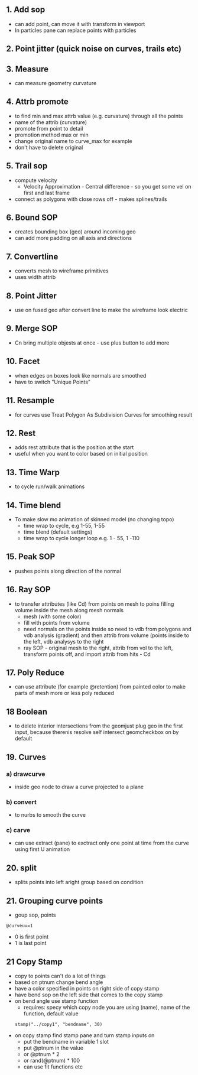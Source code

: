 ## 1. Add sop 
- can add point, can move it with transform in viewport
- In particles pane can replace points with particles
## 2. Point jitter (quick noise on curves, trails etc)
## 3. Measure 
- can measure geometry curvature
## 4. Attrb promote
- to find min and max attrb value (e.g. curvature) through all the points
- name of the attrib (curvature)
- promote from point to detail
- promotion method max or min
- change original name to curve_max for example
- don't have to delete original
## 5. Trail sop
- compute velocity
  - Velocity Approximation - Central difference - so you get some vel on first and last frame
- connect as polygons with close rows off - makes splines/trails
## 6. Bound SOP
- creates bounding box (geo) around incoming geo
- can add more padding on all axis and directions
## 7. Convertline
- converts mesh to wireframe primitives
- uses width attrib
## 8. Point Jitter
- use on fused geo after convert line to make the wireframe look electric
## 9. Merge SOP
- Cn bring multiple objests at once - use plus button to add more
## 10. Facet
- when edges on boxes look like normals are smoothed
- have to switch "Unique Points"
## 11. Resample
- for curves use Treat Polygon As Subdivision Curves for smoothing result
## 12. Rest
- adds rest attribute that is the position at the start
- useful when you want to color based on initial position
## 13. Time Warp 
- to cycle run/walk animations
## 14. Time blend
- To make slow mo animation of skinned model (no changing topo)
  - time wrap to cycle, e.g 1-55, 1-55
  - time blend (default settings)
  - time wrap to cycle longer loop e.g. 1 - 55, 1 -110
## 15. Peak SOP
- pushes points along direction of the normal
## 16. Ray SOP
- to transfer attributes (like Cd) from points on mesh to poins filling volume inside the mesh along mesh normals
  - mesh (with some color)
  - fill with points from volume
  - need normals on the points inside so need to vdb from polygons and vdb analysis (gradient) and then attrib from volume (points inside to the left, vdb analysys to the right
  - ray SOP - original mesh to the right, attrib from vol to the left, transform points off, and import attrib from hits - Cd
## 17. Poly Reduce
- can use attribute (for example @retention) from painted color to make parts of mesh more or less poly reduced
## 18 Boolean
- to delete interior intersections from the geomjust plug geo in the first input, because therenis resolve self intersect geomcheckbox on by default
## 19. Curves
### a) drawcurve
- inside geo node to draw a curve projected to a plane
### b) convert
- to nurbs to smooth the curve
### c) carve
- can use extract (pane) to exctract only one point at time from the curve using first U animation
## 20. split
- splits points into left aright group based on condition
## 21. Grouping curve points
- goup sop, points
```
@curveuv=1
```
- 0  is first point
- 1 is last point
## 21 Copy Stamp
- copy to points can't do a lot of things
- based on ptnum change bend angle
- have a color specified in points on right side of copy stamp
- have bend sop on the left side that comes to the copy stamp
- on bend angle use stamp function
   - requires: specy which copy node you are using (name), name of the function, default value
  ```
  stamp("../copy1", "bendname", 30)
  ```
- on copy stamp find stamp pane and turn stamp inputs on
  - put the bendname in variable 1 slot
  - put @ptnum in the value
  - or @ptnum * 2
  - or rand(@ptnum) * 100
  - can use fit functions etc
  
